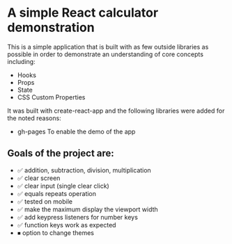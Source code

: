 # A simple React calculator demonstration

This is a simple application that is built with as few outside libraries as possible in order to
demonstrate an understanding of core concepts including:

- Hooks
- Props
- State
- CSS Custom Properties

It was built with create-react-app and the following libraries were added for the noted reasons:

- gh-pages
  To enable the demo of the app

## Goals of the project are:

- ✅ addition, subtraction, division, multiplication
- ✅ clear screen
- ✅ clear input (single clear click)
- ✅ equals repeats operation
- ✅ tested on mobile
- ✅ make the maximum display the viewport width
- ✅ add keypress listeners for number keys
- ✅ function keys work as expected
- ⏹ option to change themes
